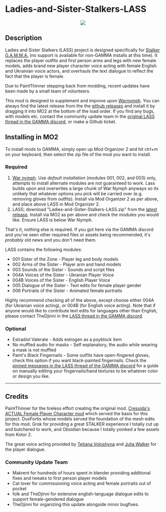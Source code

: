 # Ladies-and-Sister-Stalkers-LASS
<p align="center">
  <img src="https://github-production-user-asset-6210df.s3.amazonaws.com/134613305/281737040-585617d5-29ef-4f9c-a64b-93f3033f83c0.png">
</p>

## Description

Ladies and Sister Stalkers (LASS) project is designed specifically for [Stalker G.A.M.M.A.](https://discord.gg/8vpwpfdBUc) (no support is available for non-GAMMA installs at this time). It replaces the player outfits and first person arms and legs with new female models, adds brand new player character voice acting with female English and Ukrainian voice actors, and overhauls the text dialogue to reflect the fact that the player is female.

Due to PaintThinner stepping back from modding, recent updates have been made by a small team of volunteers.

This mod is designed to supplement and improve upon [Warnymph](https://www.moddb.com/mods/stalker-anomaly/addons/war-nymph). You can always find the latest release from the the [github releases](https://github.com/Paint-Thinner/Ladies-and-Sister-Stalkers-LASS/releases) and install it by dragging it into MO2 at the bottom of the load order. If you find any bugs, with models etc. contact the community update team in the [original LASS thread in the GAMMA discord](https://discord.com/channels/912320241713958912/1112579306309292072/1112579306309292072), or make a Github ticket.

## Installing in MO2

To install mods to GAMMA, simply open up Mod Organizer 2 and hit ctrl+m on your keyboard, then select the zip file of the mod you want to install.

### Required

<ol><li><a href="https://www.moddb.com/mods/stalker-anomaly/addons/war-nymph">War nymph</a>. Use <i>default installation</i> (modules 001, 002, and 003) only</i>, attempts to install alternate modules are not guaranteed to work. Lass builds upon and overwrites a large chunk of War Nymph anyways so its unlikely that whatever options you pick will be carried over (e.g. removing gloves from outfits). Install via Mod Organizer 2 as per above, and place above LASS in Mod Organizer 2.</li>
<li>LASS; download "Ladies-and-Sister-Stalkers-LASS.zip" from the <a href="https://github.com/TheDjinni/Ladies-and-Sister-Stalkers-LASS/releases">latest release</a>. Install via MO2 as per above and check the modules you would like. Ensure LASS is below War Nymph.</li></ol>

That's it, nothing else is required. If you got here via the GAMMA discord and you've seen other required files or assets being recommended, it's <i>probably</i> old news and you don't need them.

LASS contains the following modules:

<ul><li>001 Sister of the Zone - Player leg and body models</li><li>002 Arms of the Sister - Player arm and hand models</li><li>003 Sounds of the Sister - Sounds and script files</li><li>004A Voices of the Sister - Ukranian Player Voice</li><li>004B Voices of the Sister - English Player Voice</li><li>005 Dialogue of the Sister - Text edits for female player gender</li><li>006 Portraits of the Sister - Animated female portraits</li></ul>

Highly recommend checking all of the above, except choose either 004A (for Ukranian voice acting), or 004B (for English voice acting). Note that if anyone would like to contribute text edits for languages other than English, please contact TheDjinni in the <a href="https://discord.com/channels/912320241713958912/1112579306309292072/1112579306309292072">LASS thread in the GAMMA discord</a>.

### Optional

<ul><li>Estradiol Valerate - Adds estrogen as a psyblock item</li><li>No muffled audio for masks - Self explanatory, the audio while wearing a mask is not muffled</li><li>Paint's Black Fingernails - Some outfits have open-fingered gloves, check this option if you want black-painted fingernails. Check the <a href="https://discord.com/channels/912320241713958912/1112579306309292072/1210386464769183775">pinned messages in the LASS thread of the GAMMA discord</a> for a guide on manually editing your fingernails/hand textures to be whatever color or design you like.</li></ul>

--- --- ---
## Credits

PaintThinner for the tireless effort creating the original mod. [Cressida's ACTUAL Female Player Character mod](https://github.com/CressidaIlliana/jubilant-octo-garbanzo) which served the basis for this project. DuxFortis whose models served the foundation of the mesh edits for this mod. Grok for providing a great STALKER experience I totally cut up and butchered to work, and Obsidian because I totally yoinked a few assets from Kotor 2.

The great voice acting provided by [Tetiana Voloshyna](https://voice123.com/voice-actor/tetjanavoloshina1996) and [Julia Walker](https://www.voplanet.com/julia-walker) for the player dialogue. 

### Community Update Team

<ul><li>Makrent for hundreds of hours spent in blender providing additional fixes and tweaks to first person player models</li><li>Cat lover for commissioning voice acting and female portraits out of pocket</li><li>folk and TheDjinni for extensive english-language dialogue edits to support female-gendered dialogue</li><li>TheDjinni for organizing this update alongside minor bugfixes.</li></ul>
